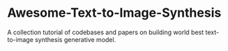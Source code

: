 # Awesome-Text-to-Image-Synthesis
A collection tutorial of codebases and papers on building world best text-to-image synthesis generative model.
